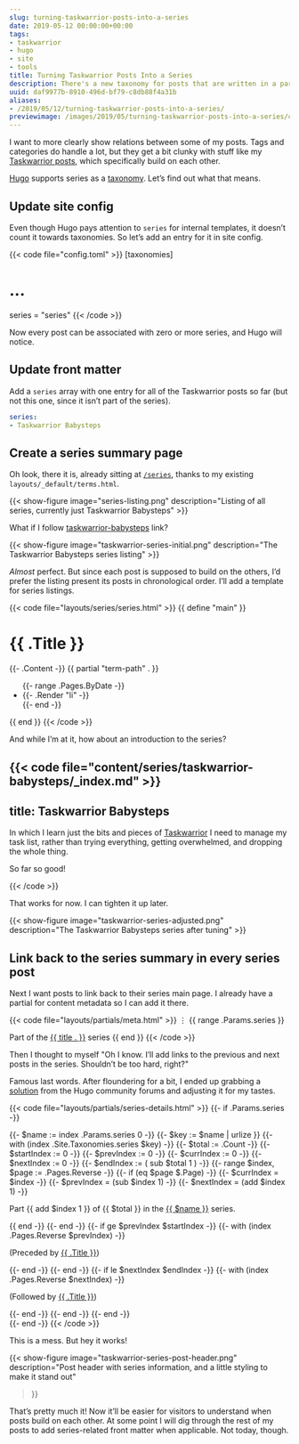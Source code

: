 ```yaml
---
slug: turning-taskwarrior-posts-into-a-series
date: 2019-05-12 00:00:00+00:00
tags:
- taskwarrior
- hugo
- site
- tools
title: Turning Taskwarrior Posts Into a Series
description: There's a new taxonomy for posts that are written in a particular order!
uuid: daf9977b-8910-496d-bf79-c8db88f4a31b
aliases:
- /2019/05/12/turning-taskwarrior-posts-into-a-series/
previewimage: /images/2019/05/turning-taskwarrior-posts-into-a-series/cover.jpg
---
```

I want to more clearly show relations between some of my posts. Tags and
categories do handle a lot, but they get a bit clunky with stuff like my
[Taskwarrior posts](/tags/taskwarrior), which specifically build on each
other.

[Hugo](/tags/hugo) supports series as a
[taxonomy](https://gohugo.io/content-management/taxonomies/). Let’s find
out what that means.

## Update site config

Even though Hugo pays attention to `series` for internal templates, it
doesn’t count it towards taxonomies. So let’s add an entry for it in
site config.

{{< code file="config.toml" >}}
[taxonomies]
  # ...
  series = "series"
{{< /code >}}

Now every post can be associated with zero or more series, and Hugo will
notice.

## Update front matter

Add a `series` array with one entry for all of the Taskwarrior posts so
far (but not this one, since it isn’t part of the series).

``` yaml
series:
- Taskwarrior Babysteps
```

## Create a series summary page

Oh look, there it is, already sitting at [`/series`](/series), thanks to
my existing `layouts/_default/terms.html`.

{{< show-figure image="series-listing.png"
  description="Listing of all series, currently just Taskwarrior Babysteps" >}}

What if I follow [taskwarrior-babysteps](/series/taskwarrior-babysteps)
link?

{{< show-figure image="taskwarrior-series-initial.png"
  description="The Taskwarrior Babysteps series listing" >}}

*Almost* perfect. But since each post is supposed to build on the
others, I’d prefer the listing present its posts in chronological order.
I’ll add a template for series listings.

{{< code file="layouts/series/series.html" >}}
{{ define "main" }}
  <h1>{{ .Title }}</h1>
  {{- .Content -}}
  {{ partial "term-path" . }}
  <ul class="post-list">
    {{- range .Pages.ByDate -}}
      <li class="post-list-item">
        {{- .Render "li" -}}
      </li>
    {{- end -}}
  </ul>
{{ end }}
{{< /code >}}

And while I’m at it, how about an introduction to the series?

{{< code file="content/series/taskwarrior-babysteps/_index.md" >}}
---
title: Taskwarrior Babysteps
---

In which I learn just the bits and pieces of [Taskwarrior][] I need to manage my
task list, rather than trying everything, getting overwhelmed, and dropping the
whole thing.

So far so good!

[Taskwarrior]: https://taskwarrior.org/
{{< /code >}}

That works for now. I can tighten it up later.

{{< show-figure
  image="taskwarrior-series-adjusted.png"
  description="The Taskwarrior Babysteps series after tuning" >}}

## Link back to the series summary in every series post

Next I want posts to link back to their series main page. I already have
a partial for content metadata so I can add it there.

{{< code file="layouts/partials/meta.html" >}}
⋮
{{ range .Params.series }}
  <p>Part of the <a class="p-category" href="{{ "series" | absURL }}{{ . | urlize }}/">{{ title . }}</a> series
{{ end }}
{{< /code >}}

Then I thought to myself "Oh I know. I’ll add links to the previous and
next posts in the series. Shouldn’t be too hard, right?"

Famous last words. After floundering for a bit, I ended up grabbing a
[solution](https://discourse.gohugo.io/t/generating-series-navigation/16837)
from the Hugo community forums and adjusting it for my tastes.

{{< code file="layouts/partials/series-details.html" >}}
{{- if .Params.series -}}
  <section class="meta-series">
  {{- $name := index .Params.series 0 -}}
  {{- $key := $name | urlize }}
  {{- with (index .Site.Taxonomies.series $key) -}}
    {{- $total := .Count -}}
    {{- $startIndex := 0 -}}
    {{- $prevIndex := 0 -}}
    {{- $currIndex := 0 -}}
    {{- $nextIndex := 0 -}}
    {{- $endIndex := ( sub $total 1 ) -}}
    {{- range $index, $page := .Pages.Reverse -}}
      {{- if (eq $page $.Page) -}}
        {{- $currIndex = $index -}}
        {{- $prevIndex = (sub $index 1) -}}
        {{- $nextIndex = (add $index 1) -}}
        <p>Part {{ add $index 1 }} of {{ $total }} in the
          <a href="{{ "series" | absURL }}/{{ $key }}">{{ $name }}</a> series.</p>
      {{ end -}}
    {{- end -}}
    {{- if ge $prevIndex $startIndex -}}
      {{- with (index .Pages.Reverse $prevIndex) -}}
        <p>(Preceded by <a href="{{ .RelPermalink }}">{{ .Title }}</a>)</p>
      {{- end -}}
    {{- end -}}
    {{- if le $nextIndex $endIndex -}}
      {{- with (index .Pages.Reverse $nextIndex) -}}
        <p>(Followed by <a href="{{ .RelPermalink }}">{{ .Title }}</a>)</p>
      {{- end -}}
    {{- end -}}
  {{- end -}}
  </section>
{{- end -}}
{{< /code >}}

This is a mess. But hey it works\!

{{< show-figure
  image="taskwarrior-series-post-header.png"
  description="Post header with series information, and a little styling to make it stand out"
  >}}

That’s pretty much it\! Now it’ll be easier for visitors to understand
when posts build on each other. At some point I will dig through the
rest of my posts to add series-related front matter when applicable. Not
today, though.
